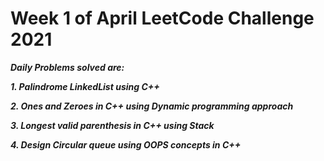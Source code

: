 # Week 1 of April LeetCode Challenge 2021

***Daily Problems solved are:***

***1. Palindrome LinkedList using C++***

***2. Ones and Zeroes in C++ using Dynamic programming approach***

***3. Longest valid parenthesis in C++ using Stack***

***4. Design Circular queue using OOPS concepts in C++***

